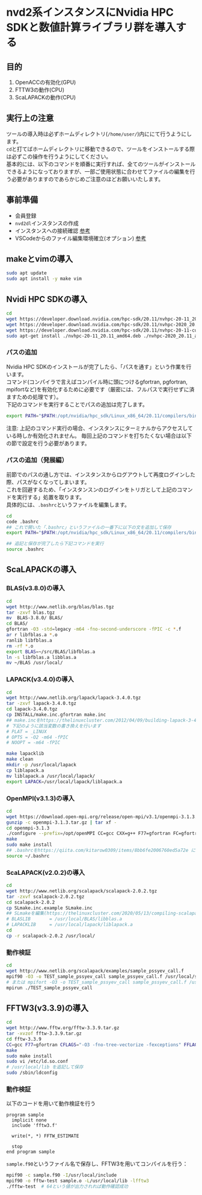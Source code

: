# nvd2系インスタンスにNvidia HPC SDKと数値計算ライブラリ群を導入する
## 目的
1. OpenACCの有効化(GPU)
2. FTTW3の動作(CPU)
3. ScaLAPACKの動作(CPU)

## 実行上の注意
ツールの導入時は必ずホームディレクトリ(`/home/user/`)内ににて行うようにします。<br/>
`cd`と打てばホームディレクトリに移動できるので、ツールをインストールする際は必ずこの操作を行うようにしてください。<br/>
基本的には、以下のコマンドを順番に実行すれば、全てのツールがインストールできるようになっておりますが、一部ご使用状態に合わせてファイルの編集を行う必要がありますのであらかじめご注意のほどお願いいたします。

## 事前準備
- 会員登録
- `nvd2dl`インスタンスの作成
- インスタンスへの接続確認
[参考](https://gpu-advance.highreso.jp/blog/?p=232)
- VSCodeからのファイル編集環境確立(オプション)
[参考](https://gpu-advance.highreso.jp/blog/?p=301)

## makeとvimの導入
```bash
sudo apt update
sudo apt install -y make vim
```

## Nvidi HPC SDKの導入
```bash
cd
wget https://developer.download.nvidia.com/hpc-sdk/20.11/nvhpc-20-11_20.11_amd64.deb
wget https://developer.download.nvidia.com/hpc-sdk/20.11/nvhpc-2020_20.11_amd64.deb 
wget https://developer.download.nvidia.com/hpc-sdk/20.11/nvhpc-20-11-cuda-multi_20.11_amd64.deb
sudo apt-get install ./nvhpc-20-11_20.11_amd64.deb ./nvhpc-2020_20.11_amd64.deb ./nvhpc-20-11-cuda-multi_20.11_amd64.deb
```

### パスの追加
Nvidia HPC SDKのインストールが完了したら、「パスを通す」という作業を行います。<br/>
コマンド(コンパイラで言えばコンパイル時に頭につけるgfortran, pgfortran, mpifortなど)を有効化するために必要です（厳密には、フルパスで実行せずに済ますための処理です）。<br/>
下記のコマンドを実行することでパスの追加は完了します。
```bash
export PATH="$PATH:/opt/nvidia/hpc_sdk/Linux_x86_64/20.11/compilers/bin"
```

注意: 上記のコマンド実行の場合、インスタンスにターミナルからアクセスしている時しか有効化されません。
毎回上記のコマンドを打ちたくない場合は以下の節で設定を行う必要があります。

### パスの追加（発展編）
前節でのパスの通し方では、インスタンスからログアウトして再度ログインした際、パスがなくなってしまいます。<br/>
これを回避するため、「インスタンスンのログインをトリガとして上記のコマンドを実行する」処置を取ります。<br/>
具体的には、`.bashrc`というファイルを編集します。<br/>
```bash
cd
code .bashrc
## これで開いた「.bashrc」というファイルの一番下に以下の文を追加して保存
export PATH="$PATH:/opt/nvidia/hpc_sdk/Linux_x86_64/20.11/compilers/bin"

## 追記と保存が完了したら下記コマンドを実行
source .bashrc
```

## ScaLAPACKの導入
### BLAS(v3.8.0)の導入
```bash
cd
wget http://www.netlib.org/blas/blas.tgz
tar -zxvf blas.tgz
mv  BLAS-3.8.0/ BLAS/
cd BLAS/
gfortran -O3 -std=legacy -m64 -fno-second-underscore -fPIC -c *.f
ar r libfblas.a *.o
ranlib libfblas.a
rm -rf *.o
export BLAS=~/src/BLAS/libfblas.a
ln -s libfblas.a libblas.a
mv ~/BLAS /usr/local/
```

### LAPACK(v3.4.0)の導入
```bash
cd
wget http://www.netlib.org/lapack/lapack-3.4.0.tgz
tar -zxvf lapack-3.4.0.tgz
cd lapack-3.4.0.tgz
cp INSTALL/make.inc.gfortran make.inc
## make.incをhttps://thelinuxcluster.com/2012/04/09/building-lapack-3-4-with-intel-and-gnu-compiler/ に従って編集しましょう
# 下記のように該当変数の書き換えを行います
# PLAT = _LINUX
# OPTS = -O2 -m64 -fPIC
# NOOPT = -m64 -fPIC

make lapacklib
make clean
mkdir -p /usr/local/lapack
cp liblapack.a 
mv liblapack.a /usr/local/lapack/
export LAPACK=/usr/local/lapack/liblapack.a
```

### OpenMPI(v3.1.3)の導入
```bash
cd
wget https://download.open-mpi.org/release/open-mpi/v3.1/openmpi-3.1.3.tar.gz --no-check-certificate
gunzip -c openmpi-3.1.3.tar.gz | tar xf -
cd openmpi-3.1.3
./configure --prefix=/opt/openMPI CC=gcc CXX=g++ F77=gfortran FC=gfortran
make
sudo make install
## .bashrcをhttps://qiita.com/kitarow0309/items/8bb6fe2006760ed5a72e に従って編集する
source ~/.bashrc
```

### ScaLAPACK(v2.0.2)の導入
```bash
cd
wget http://www.netlib.org/scalapack/scalapack-2.0.2.tgz
tar -zxvf scalapack-2.0.2.tgz
cd scalapack-2.0.2
cp SLmake.inc.example SLmake.inc
## SLmakeを編集(https://thelinuxcluster.com/2020/05/13/compiling-scalapack-2-0-2-on-centos-7/)
# BLASLIB       = /usr/local/BLAS/libblas.a
# LAPACKLIB     = /usr/local/lapack/liblapack.a
cd
cp -r scalapack-2.0.2 /usr/local/
```

### 動作検証
```bash
cd
wget http://www.netlib.org/scalapack/examples/sample_pssyev_call.f
mpif90 -O3 -o TEST_sample_pssyev_call sample_pssyev_call.f /usr/local/scalapack-2.0.2/libscalapack.a -llapack -L/usr/local/lapack/lib -lblas -L/usr/local/BLAS
# または mpifort -O3 -o TEST_sample_pssyev_call sample_pssyev_call.f /usr/local/scalapack-2.0.2/libscalapack.a -llapack -L/usr/local/lapack/lib -lblas -L/usr/local/BLAS
mpirun ./TEST_sample_pssyev_call
```

## FFTW3(v3.3.9)の導入
```bash
cd
wget http://www.fftw.org/fftw-3.3.9.tar.gz
tar -xvzof fftw-3.3.9.tar.gz
cd fftw-3.3.9
CC=gcc F77=gfortran CFLAGS="-O3 -fno-tree-vectorize -fexceptions" FFLAGS="-O3 -fno-tree-vectorize -fexceptions" ./configure --prefix=/usr/local --enable-threads --enable-shared --enable-static
make
sudo make install
sudo vi /etc/ld.so.conf
# /usr/local/lib を追記して保存
sudo /sbin/ldconfig
```

### 動作検証
以下のコードを用いて動作検証を行う
```Fortran
program sample
  implicit none
  include 'fftw3.f'

  write(*, *) FFTW_ESTIMATE

  stop
end program sample
```
`sample.f90`というファイル名で保存し、FFTW3を用いてコンパイルを行う：
```bash
mpif90 -c sample.f90 -I/usr/local/include
mpif90 -o fftw-test sample.o -L/usr/local/lib -lfftw3
./fftw-test  # 64という値が出力されれば動作確認成功
```